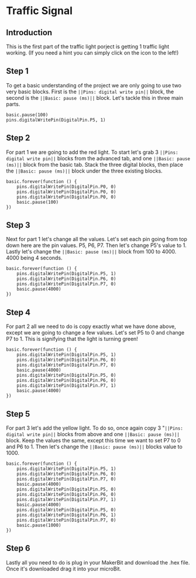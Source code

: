 # Traffic Signal 

## Introduction

This is the first part of the traffic light porject is getting 1 traffic light working. (If you need a hint you can simply click on the icon to the left!)

## Step 1

To get a basic understanding of the project we are only going to use two very basic blocks. First is the ``||Pins: digital write pin||`` block, the second is the ``||Basic: pause (ms)||`` block. Let's tackle this in three main parts. 

```blocks
basic.pause(100)
pins.digitalWritePin(DigitalPin.P5, 1)
```

## Step 2 

For part 1 we are going to add the red light. To start let's grab 3 ``||Pins: digital write pin||`` blocks from the advanced tab, and one ``||Basic: pause (ms)||`` block from the basic tab. Stack the three digital blocks, then place the ``||Basic: pause (ms)||`` block under the three existing blocks. 

```blocks
basic.forever(function () {
    pins.digitalWritePin(DigitalPin.P0, 0)
    pins.digitalWritePin(DigitalPin.P0, 0)
    pins.digitalWritePin(DigitalPin.P0, 0)
    basic.pause(100)
})
```

## Step 3 

Next for part 1 let's change all the values. Let's set each pin going from top down here are the pin values. P5, P6, P7. Then let's change P5's value to 1. Lastly let's change the ``||Basic: pause (ms)||`` block from 100 to 4000. 4000 being 4 seconds. 

```blocks
basic.forever(function () {
    pins.digitalWritePin(DigitalPin.P5, 1)
    pins.digitalWritePin(DigitalPin.P6, 0)
    pins.digitalWritePin(DigitalPin.P7, 0)
    basic.pause(4000)
})
```

## Step 4 

For part 2 all we need to do is copy exactly what we have done above, except we are going to change a few values. Let's set P5 to 0 and change P7 to 1. This is signifying that the light is turning green!

```blocks
basic.forever(function () {
    pins.digitalWritePin(DigitalPin.P5, 1)
    pins.digitalWritePin(DigitalPin.P6, 0)
    pins.digitalWritePin(DigitalPin.P7, 0)
    basic.pause(4000)
    pins.digitalWritePin(DigitalPin.P5, 0)
    pins.digitalWritePin(DigitalPin.P6, 0)
    pins.digitalWritePin(DigitalPin.P7, 1)
    basic.pause(4000)
})
```

## Step 5

For part 3 let's add the yellow light. To do so, once again copy 3 "``||Pins: digital write pin||`` blocks from above and one ``||Basic: pause (ms)||`` block. Keep the values the same, except this time we want to set P7 to 0 and P6 to 1. Then let's change the ``||Basic: pause (ms)||`` blocks value to 1000.

```blocks
basic.forever(function () {
    pins.digitalWritePin(DigitalPin.P5, 1)
    pins.digitalWritePin(DigitalPin.P6, 0)
    pins.digitalWritePin(DigitalPin.P7, 0)
    basic.pause(4000)
    pins.digitalWritePin(DigitalPin.P5, 0)
    pins.digitalWritePin(DigitalPin.P6, 0)
    pins.digitalWritePin(DigitalPin.P7, 1)
    basic.pause(4000)
    pins.digitalWritePin(DigitalPin.P5, 0)
    pins.digitalWritePin(DigitalPin.P6, 1)
    pins.digitalWritePin(DigitalPin.P7, 0)
    basic.pause(1000)
})
```

## Step 6

Lastly all you need to do is plug in your MakerBit and download the .hex file. Once it's downloaded drag it into your microBit.






